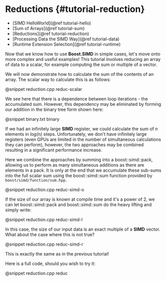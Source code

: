 # Reductions {#tutorial-reduction}

- [SIMD HelloWorld](@ref tutorial-hello)
- [Sum of Arrays](@ref tutorial-sum)
- [Reductions](@ref tutorial-reduction)
- [Processing Data the SIMD Way](@ref tutorial-data)
- [Runtime Extension Selection](@ref tutorial-runtime)

Now that we know how to use **Boost.SIMD** in simple cases, let's move onto more complex and useful
examples! This tutorial involves reducing an array of data to a scalar, for example computing the sum
or multiple of a vector.

We will now demonstrate how to calculate the sum of the contents of an array. The scalar way to calculate this is as follows:

@snippet reduction.cpp reduc-scalar

We see here that there is a dependence between loop iterations - the accumulated sum. However,
this dependency may be eliminated by forming our addition in the binary tree form shown here:

@snippet binary.txt binary

If we had an infinitely large __SIMD__ register, we could calculate the sum of _n_ elements in _log(n)_
steps. Unfortunately, we don't have infinitely large registers (even GPUs are limited in the number
of simultaneous calculations they can perform), however, the two approaches may be combined resulting
in a significant performance increase.

Here we combine the approaches by summing into a boost::simd::pack, allowing us to perform as many
simultaneous additions as there are elements in a pack. It is only at the end that we accumulate
these sub-sums into the full scalar sum using the boost::simd::sum function provided by 
`boost/simd/function/sum.hpp.`

@snippet reduction.cpp reduc-simd-o

If the size of our array is known at compile time and it's a power of 2, we can let boost::simd::pack
and boost::simd::sum do the heavy lifting and simply write:

@snippet reduction.cpp reduc-simd-l

In this case, the size of our input data is an exact multiple of a __SIMD__ vector. What about the
case where this is not true?

@snippet reduction.cpp reduc-simd-r

This is exactly the same as in the previous tutorial!

Here is a full code, should you wish to try it:

@snippet reduction.cpp reduc


